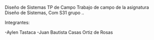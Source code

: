   Diseño de Sistemas TP de Campo
Trabajo de campo de la asignatura Diseño de Sistemas, Com S31 grupo ..

Integrantes:

-Aylen Tastaca
-Juan Bautista Casas Ortiz de Rosas

